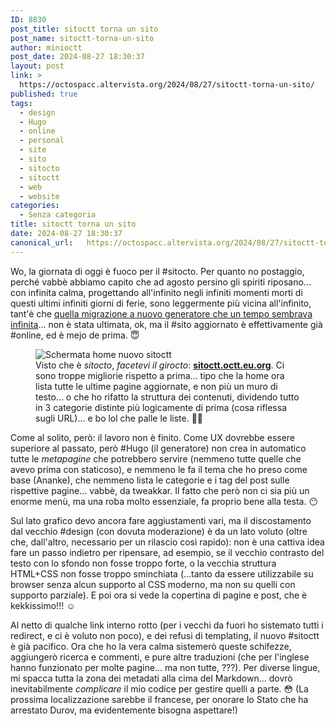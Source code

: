 ```yaml
---
ID: 8830
post_title: sitoctt torna un sito
post_name: sitoctt-torna-un-sito
author: minioctt
post_date: 2024-08-27 18:30:37
layout: post
link: >
  https://octospacc.altervista.org/2024/08/27/sitoctt-torna-un-sito/
published: true
tags:
  - design
  - Hugo
  - online
  - personal
  - site
  - sito
  - sitocto
  - sitoctt
  - web
  - website
categories:
  - Senza categoria
title: sitoctt torna un sito
date: 2024-08-27 18:30:37
canonical_url:   https://octospacc.altervista.org/2024/08/27/sitoctt-torna-un-sito/
---
```

<!-- wp:paragraph -->
<p>Wo, la giornata di oggi è fuoco per il #sitocto. Per quanto no postaggio, perché vabbè abbiamo capito che ad agosto persino gli spiriti riposano... con infinita calma, progettando all'infinito negli infiniti momenti morti di questi ultimi infiniti giorni di ferie, sono leggermente più vicina all'infinito, tant'è che <a href="/microblog-mirror/2024/08/24/sitoctt-con-piu-octt/">quella migrazione a nuovo generatore che un tempo sembrava infinita</a>... non è stata ultimata, ok, ma il #sito aggiornato è effettivamente già #online, ed è mejo de prima. 😇</p>
<!-- /wp:paragraph -->

<!-- wp:paragraph -->
<p></p>
<!-- /wp:paragraph -->

<!-- wp:image {"id":8829,"sizeSlug":"large","linkDestination":"none"} -->
<figure class="wp-block-image size-large"><img src="{{site.cdnurl}}/assets/uploads/2024/08/screenshot_2024-08-27-17-38-31-821_org7279596227665060744-665x1440.jpg" alt="Schermata home nuovo sitoctt" class="wp-image-8829"/><figcaption class="wp-element-caption">Visto che è <em>sitocto</em>, <em>facetevi il girocto</em>: <strong><a href="https://sitoctt.octt.eu.org">sitoctt.octt.eu.org</a></strong>. Ci sono troppe migliorie rispetto a prima... tipo che la home ora lista tutte le ultime pagine aggiornate, e non più un muro di testo... o che ho rifatto la struttura dei contenuti, dividendo tutto in 3 categorie distinte più logicamente di prima (cosa riflessa sugli URL)... e bo lol che palle le liste. 😵‍💫</figcaption></figure>
<!-- /wp:image -->

<!-- wp:paragraph -->
<p></p>
<!-- /wp:paragraph -->

<!-- wp:paragraph -->
<p>Come al solito, però: il lavoro non è finito. Come UX dovrebbe essere superiore al passato, però #Hugo (il generatore) non crea in automatico tutte le <em>metapagine</em> che potrebbero servire (nemmeno tutte quelle che avevo prima con staticoso), e nemmeno le fa il tema che ho preso come base (Ananke), che nemmeno lista le categorie e i tag del post sulle rispettive pagine... vabbè, da tweakkar. Il fatto che però non ci sia più un enorme menù, ma una roba molto essenziale, fa proprio bene alla testa. 😶</p>
<!-- /wp:paragraph -->

<!-- wp:paragraph -->
<p>Sul lato grafico devo ancora fare aggiustamenti vari, ma il discostamento dal vecchio #design (con dovuta moderazione) è da un lato voluto (oltre che, dall'altro, necessario per un rilascio così rapido): non è una cattiva idea fare un passo indietro per ripensare, ad esempio, se il vecchio contrasto del testo con lo sfondo non fosse troppo forte, o la vecchia struttura HTML+CSS non fosse troppo sminchiata (...tanto da essere utilizzabile su browser senza alcun supporto al CSS moderno, ma non su quelli con supporto parziale). E poi ora si vede la copertina di pagine e post, che è kekkissimo!!! ☺️</p>
<!-- /wp:paragraph -->

<!-- wp:paragraph -->
<p>Al netto di qualche link interno rotto (per i vecchi da fuori ho sistemato tutti i redirect, e ci è voluto non poco), e dei refusi di templating, il nuovo #sitoctt è già pacifico. Ora che ho la vera calma sistemerò queste schifezze, aggiungerò ricerca e commenti, e pure altre traduzioni (che per l'inglese hanno funzionato per molte pagine... ma non tutte, ???). Per diverse lingue, mi spacca tutta la zona dei metadati alla cima del Markdown... dovrò inevitabilmente <em>complicare</em> il mio codice&nbsp;per gestire quelli a parte. 😳 (La prossima localizzazione sarebbe il francese, per onorare lo Stato che ha arrestato Durov, ma evidentemente bisogna aspettare!)</p>
<!-- /wp:paragraph -->